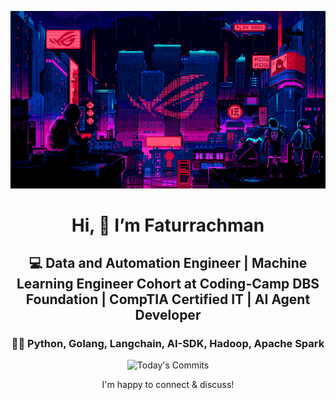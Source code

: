 <div align="center">
  
  ![Banner GIF](images/desktop-neon-gaming.gif)

  # Hi, 👋 I’m Faturrachman

  ## 💻 Data and Automation Engineer | Machine Learning Engineer Cohort at Coding-Camp DBS Foundation | CompTIA Certified IT | AI Agent Developer

  ### 👩‍💻 Python, Golang, Langchain, AI-SDK, Hadoop, Apache Spark

  <!-- TODAY_COMMITS: 21 -->
  ![Today's Commits](https://img.shields.io/badge/Today's%20Commits-21-blue)

  I'm happy to connect & discuss!
</div>
